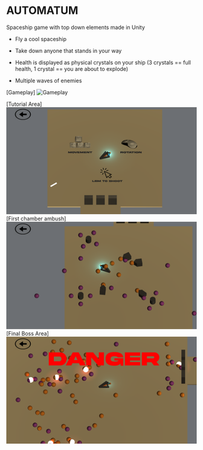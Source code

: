 # AUTOMATUM
Spaceship game with top down elements made in Unity

- Fly a cool spaceship 

- Take down anyone that stands in your way

- Health is displayed as physical crystals on your ship (3 crystals == full health, 1 crystal == you are about to explode)

- Multiple waves of enemies

[Gameplay]
![Gameplay](game.gif)

[Tutorial Area]
![Tutorial Area](Pictures/1.png)
[First chamber ambush]
![First chamber ambush](Pictures/2.png)
[Final Boss Area]
![Final Boss Area](Pictures/3.png)